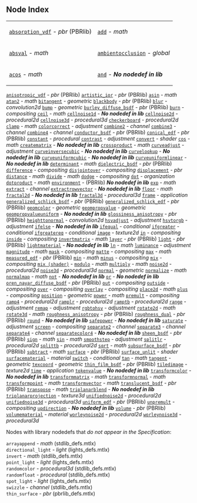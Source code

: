 ## Node Index

<table>
 <tr>
  <td>

  [`absorption_vdf`](MaterialX.PBRSpec.md#node-absorption-vdf) -  *pbr* (PBRlib)

  </td>
  <td>

  [`add`](#node-add) -  *math*

  </td>
 </tr>
 <tr>
  <td>

  [`absval`](#node-absval) -  *math*

  </td>
  <td>

  [`ambientocclusion`](#node-ambientocclusion) -  *global*

  </td>
 </tr>
 <tr>
  <td>

  [`acos`](#node-acos) -  *math*

  </td>
  <td>

  [`and`](#node-and) -   ***No nodedef in lib***

  </td>
 </tr>
</table>


  [`anisotropic_vdf`](MaterialX.PBRSpec.md#node-anisotropic-vdf) -  *pbr* (PBRlib)
  [`artistic_ior`](MaterialX.PBRSpec.md#node-artistic-ior) -  *pbr* (PBRlib)
  [`asin`](#node-asin) -  *math*
  [`atan2`](#node-atan2) -  *math*
  [`bitangent`](#node-bitangent) -  *geometric*
  [`blackbody`](MaterialX.PBRSpec.md#node-blackbody) -  *pbr* (PBRlib)
  [`blur`](#node-blur) -  *convolution2d*
  [`bump`](#node-bump) -  *geometric*
  [`burley_diffuse_bsdf`](MaterialX.PBRSpec.md#node-burley-diffuse-bsdf) -  *pbr* (PBRlib)
  [`burn`](#node-burn) -  *compositing*
  [`ceil`](#node-ceil) -  *math*
  [`cellnoise1d`](#node-cellnoise1d) -   ***No nodedef in lib***
  [`cellnoise2d`](#node-cellnoise2d) -  *procedural2d*
  [`cellnoise3d`](#node-cellnoise3d) -  *procedural3d*
  [`checkerboard`](#node-checkerboard) -  *procedural2d*
  [`clamp`](#node-clamp) -  *math*
  [`colorcorrect`](#node-colorcorrect) -  *adjustment*
  [`combine2`](#node-combine2) -  *channel*
  [`combine3`](#node-combine3) -  *channel*
  [`combine4`](#node-combine4) -  *channel*
  [`conductor_bsdf`](MaterialX.PBRSpec.md#node-conductor-bsdf) -  *pbr* (PBRlib)
  [`conical_edf`](MaterialX.PBRSpec.md#node-conical-edf) -  *pbr* (PBRlib)
  [`constant`](#node-constant) -  *procedural*
  [`contrast`](#node-contrast) -  *adjustment*
  [`convert`](#node-convert) -  *shader*
  [`cos`](#node-cos) -  *math*
  [`creatematrix`](#node-creatematrix) -   ***No nodedef in lib***
  [`crossproduct`](#node-crossproduct) -  *math*
  [`curveadjust`](#node-curveadjust) -  *adjustment*
  [`curveinversecubic`](#node-curveinversecubic) -   ***No nodedef in lib***
  [`curvelookup`](#node-curvelookup) -   ***No nodedef in lib***
  [`curveuniformcubic`](#node-curveuniformcubic) -   ***No nodedef in lib***
  [`curveuniformlinear`](#node-curveuniformlinear) -   ***No nodedef in lib***
  [`determinant`](#node-determinant) -  *math*
  [`dielectric_bsdf`](MaterialX.PBRSpec.md#node-dielectric-bsdf) -  *pbr* (PBRlib)
  [`difference`](#node-difference) -  *compositing*
  [`disjointover`](#node-disjointover) -  *compositing*
  [`displacement`](#node-displacement) -  *pbr*
  [`distance`](#node-distance) -  *math*
  [`divide`](#node-divide) -  *math*
  [`dodge`](#node-dodge) -  *compositing*
  [`dot`](#node-dot) -  *organization*
  [`dotproduct`](#node-dotproduct) -  *math*
  [`environment`](MaterialX.PBRSpec.md#node-environment) -  (PBRlib)  ***No nodedef in lib***
  [`exp`](#node-exp) -  *math*
  [`extract`](#node-extract) -  *channel*
  [`extractrowvector`](#node-extractrowvector) -   ***No nodedef in lib***
  [`floor`](#node-floor) -  *math*
  [`fractal2d`](#node-fractal2d) -   ***No nodedef in lib***
  [`fractal3d`](#node-fractal3d) -  *procedural3d*
  [`frame`](#node-frame) -  *application*
  [`generalized_schlick_bsdf`](MaterialX.PBRSpec.md#node-generalized-schlick-bsdf) -  *pbr* (PBRlib)
  [`generalized_schlick_edf`](MaterialX.PBRSpec.md#node-generalized-schlick-edf) -  *pbr* (PBRlib)
  [`geomcolor`](#node-geomcolor) -  *geometric*
  [`geompropvalue`](#node-geompropvalue) -  *geometric*
  [`geompropvalueuniform`](#node-geompropvalueuniform) -   ***No nodedef in lib***
  [`glossiness_anisotropy`](MaterialX.PBRSpec.md#node-glossiness-anisotropy) -  *pbr* (PBRlib)
  [`heighttonormal`](#node-heighttonormal) -  *convolution2d*
  [`hsvadjust`](#node-hsvadjust) -  *adjustment*
  [`hsvtorgb`](#node-hsvtorgb) -  *adjustment*
  [`ifelse`](#node-ifelse) -   ***No nodedef in lib***
  [`ifequal`](#node-ifequal) -  *conditional*
  [`ifgreater`](#node-ifgreater) -  *conditional*
  [`ifgreatereq`](#node-ifgreatereq) -  *conditional*
  [`image`](#node-image) -  *texture2d*
  [`in`](#node-in) -  *compositing*
  [`inside`](#node-inside) -  *compositing*
  [`invertmatrix`](#node-invertmatrix) -  *math*
  [`layer`](MaterialX.PBRSpec.md#node-layer) -  *pbr* (PBRlib)
  [`light`](MaterialX.PBRSpec.md#node-light) -  *pbr* (PBRlib)
  [`lightmaterial`](#node-lightmaterial) -   ***No nodedef in lib***
  [`ln`](#node-ln) -  *math*
  [`luminance`](#node-luminance) -  *adjustment*
  [`magnitude`](#node-magnitude) -  *math*
  [`mask`](#node-mask) -  *compositing*
  [`matte`](#node-matte) -  *compositing*
  [`max`](#node-max) -  *math*
  [`measured_edf`](MaterialX.PBRSpec.md#node-measured-edf) -  *pbr* (PBRlib)
  [`min`](#node-min) -  *math*
  [`minus`](#node-minus) -  *compositing*
  [`mix`](#node-mix) -  *compositing*
  [`mix (shader)`](#node-mix-shader) - 
  [`modulo`](#node-modulo) -  *math*
  [`multiply`](#node-multiply) -  *math*
  [`noise2d`](#node-noise2d) -  *procedural2d*
  [`noise3d`](#node-noise3d) -  *procedural3d*
  [`normal`](#node-normal) -  *geometric*
  [`normalize`](#node-normalize) -  *math*
  [`normalmap`](#node-normalmap) -  *math*
  [`not`](#node-not) -   ***No nodedef in lib***
  [`or`](#node-or) -   ***No nodedef in lib***
  [`oren_nayar_diffuse_bsdf`](MaterialX.PBRSpec.md#node-oren-nayar-diffuse-bsdf) -  *pbr* (PBRlib)
  [`out`](#node-out) -  *compositing*
  [`outside`](#node-outside) -  *compositing*
  [`over`](#node-over) -  *compositing*
  [`overlay`](#node-overlay) -  *compositing*
  [`place2d`](#node-place2d) -  *math*
  [`plus`](#node-plus) -  *compositing*
  [`position`](#node-position) -  *geometric*
  [`power`](#node-power) -  *math*
  [`premult`](#node-premult) -  *compositing*
  [`ramp4`](#node-ramp4) -  *procedural2d*
  [`ramplr`](#node-ramplr) -  *procedural2d*
  [`ramptb`](#node-ramptb) -  *procedural2d*
  [`range`](#node-range) -  *adjustment*
  [`remap`](#node-remap) -  *adjustment*
  [`rgbtohsv`](#node-rgbtohsv) -  *adjustment*
  [`rotate2d`](#node-rotate2d) -  *math*
  [`rotate3d`](#node-rotate3d) -  *math*
  [`roughness_anisotropy`](MaterialX.PBRSpec.md#node-roughness-anisotropy) -  *pbr* (PBRlib)
  [`roughness_dual`](MaterialX.PBRSpec.md#node-roughness-dual) -  *pbr* (PBRlib)
  [`round`](#node-round) -   ***No nodedef in lib***
  [`safepower`](#node-safepower) -   ***No nodedef in lib***
  [`saturate`](#node-saturate) -  *adjustment*
  [`screen`](#node-screen) -  *compositing*
  [`separate2`](#node-separate2) -  *channel*
  [`separate3`](#node-separate3) -  *channel*
  [`separate4`](#node-separate4) -  *channel*
  [`separatecolor4`](#node-separatecolor4) -   ***No nodedef in lib***
  [`sheen_bsdf`](MaterialX.PBRSpec.md#node-sheen-bsdf) -  *pbr* (PBRlib)
  [`sign`](#node-sign) -  *math*
  [`sin`](#node-sin) -  *math*
  [`smoothstep`](#node-smoothstep) -  *adjustment*
  [`splitlr`](#node-splitlr) -  *procedural2d*
  [`splittb`](#node-splittb) -  *procedural2d*
  [`sqrt`](#node-sqrt) -  *math*
  [`subsurface_bsdf`](MaterialX.PBRSpec.md#node-subsurface-bsdf) -  *pbr* (PBRlib)
  [`subtract`](#node-subtract) -  *math*
  [`surface`](MaterialX.PBRSpec.md#node-surface) -  *pbr* (PBRlib)
  [`surface_unlit`](#node-surface-unlit) -  *shader*
  [`surfacematerial`](#node-surfacematerial) -  *material*
  [`switch`](#node-switch) -  *conditional*
  [`tan`](#node-tan) -  *math*
  [`tangent`](#node-tangent) -  *geometric*
  [`texcoord`](#node-texcoord) -  *geometric*
  [`thin_film_bsdf`](MaterialX.PBRSpec.md#node-thin-film-bsdf) -  *pbr* (PBRlib)
  [`tiledimage`](#node-tiledimage) -  *texture2d*
  [`time`](#node-time) -  *application*
  [`tokenvalue`](#node-tokenvalue) -   ***No nodedef in lib***
  [`transformcolor`](#node-transformcolor) -   ***No nodedef in lib***
  [`transformmatrix`](#node-transformmatrix) -  *math*
  [`transformnormal`](#node-transformnormal) -  *math*
  [`transformpoint`](#node-transformpoint) -  *math*
  [`transformvector`](#node-transformvector) -  *math*
  [`translucent_bsdf`](MaterialX.PBRSpec.md#node-translucent-bsdf) -  *pbr* (PBRlib)
  [`transpose`](#node-transpose) -  *math*
  [`triplanarblend`](#node-triplanarblend) -   ***No nodedef in lib***
  [`triplanarprojection`](#node-triplanarprojection) -  *texture3d*
  [`unifiednoise2d`](#node-unifiednoise2d) -  *procedural2d*
  [`unifiednoise3d`](#node-unifiednoise3d) -  *procedural3d*
  [`uniform_edf`](MaterialX.PBRSpec.md#node-uniform-edf) -  *pbr* (PBRlib)
  [`unpremult`](#node-unpremult) -  *compositing*
  [`updirection`](#node-updirection) -   ***No nodedef in lib***
  [`volume`](MaterialX.PBRSpec.md#node-volume) -  *pbr* (PBRlib)
  [`volumematerial`](#node-volumematerial) -  *material*
  [`worleynoise2d`](#node-worleynoise2d) -  *procedural2d*
  [`worleynoise3d`](#node-worleynoise3d) -  *procedural3d*

Nodes with library nodedefs that *do not appear in the Specification*:

  `arrayappend` - *math* (stdlib_defs.mtlx)  
  `directional_light` - *light* (lights_defs.mtlx)  
  `invert` - *math* (stdlib_defs.mtlx)  
  `point_light` - *light* (lights_defs.mtlx)  
  `randomcolor` - *procedural3d* (stdlib_defs.mtlx)  
  `randomfloat` - *procedural* (stdlib_defs.mtlx)  
  `spot_light` - *light* (lights_defs.mtlx)  
  `swizzle` - *channel* (stdlib_defs.mtlx)  
  `thin_surface` - *pbr* (pbrlib_defs.mtlx)  

